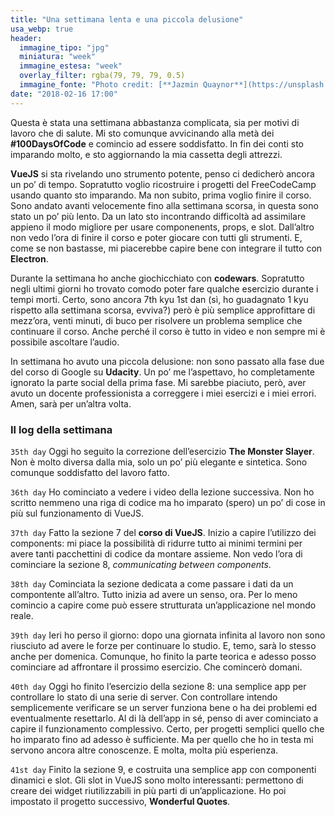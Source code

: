 ```yaml
---
title: "Una settimana lenta e una piccola delusione"
usa_webp: true
header:
  immagine_tipo: "jpg"
  miniatura: "week"
  immagine_estesa: "week"
  overlay_filter: rgba(79, 79, 79, 0.5)
  immagine_fonte: "Photo credit: [**Jazmin Quaynor**](https://unsplash.com/@jazminantoinette)"
date: "2018-02-16 17:00"
---
```


Questa è stata una settimana abbastanza complicata, sia per motivi di lavoro che di salute. Mi sto comunque avvicinando alla metà dei **#100DaysOfCode** e comincio ad essere soddisfatto. In fin dei conti sto imparando molto, e sto aggiornando la mia cassetta degli attrezzi.

**VueJS** si sta rivelando uno strumento potente, penso ci dedicherò ancora un po’ di tempo. Sopratutto voglio ricostruire i progetti del FreeCodeCamp usando quanto sto imparando. Ma non subito, prima voglio finire il corso. Sono andato avanti velocemente fino alla settimana scorsa, in questa sono stato un po’ più lento. Da un lato sto incontrando difficoltà ad assimilare appieno il modo migliore per usare componenents, props, e slot. Dall’altro non vedo l’ora di finire il corso e poter giocare con tutti gli strumenti. E, come se non bastasse, mi piacerebbe capire bene con integrare il tutto con **Electron**.

Durante la settimana ho anche giochicchiato con **codewars**. Sopratutto negli ultimi giorni ho trovato comodo poter fare qualche esercizio durante i tempi morti. Certo, sono ancora 7th kyu 1st dan (sì, ho guadagnato 1 kyu rispetto alla settimana scorsa, evviva?) però è più semplice approfittare di mezz’ora, venti minuti, di buco per risolvere un problema semplice che continuare il corso. Anche perché il corso è tutto in video e non sempre mi è possibile ascoltare l’audio.

In settimana ho avuto una piccola delusione: non sono passato alla fase due del corso di Google su **Udacity**. Un po’ me l’aspettavo, ho completamente ignorato la parte social della prima fase. Mi sarebbe piaciuto, però, aver avuto un docente professionista a correggere i miei esercizi e i miei errori. Amen, sarà per un’altra volta.

### Il log della settimana

`35th day` Oggi ho seguito la correzione dell’esercizio **The Monster Slayer**. Non è molto diversa dalla mia, solo un po’ più elegante e sintetica. Sono comunque soddisfatto del lavoro fatto.

`36th day` Ho cominciato a vedere i video della lezione successiva. Non ho scritto nemmeno una riga di codice ma ho imparato (spero) un po’ di cose in più sul funzionamento di VueJS.

`37th day` Fatto la sezione 7 del **corso di VueJS**. Inizio a capire l’utilizzo dei components: mi piace la possibilità di ridurre tutto ai minimi termini per avere tanti pacchettini di codice da montare assieme. Non vedo l’ora di cominciare la sezione 8, _communicating between components_.

`38th day` Cominciata la sezione dedicata a come passare i dati da un compontente all’altro. Tutto inizia ad avere un senso, ora. Per lo meno comincio a capire come può essere strutturata un’applicazione nel mondo reale.

`39th day` Ieri ho perso il giorno: dopo una giornata infinita al lavoro non sono riusciuto ad avere le forze per continuare lo studio. E, temo, sarà lo stesso anche per domenica. Comunque, ho finito la parte teorica e adesso posso cominciare ad affrontare il prossimo esercizio. Che comincerò domani.

`40th day` Oggi ho finito l’esercizio della sezione 8: una semplice app per controllare lo stato di una serie di server. Con controllare intendo semplicemente verificare se un server funziona bene o ha dei problemi ed eventualmente resettarlo. Al di là dell’app in sé, penso di aver cominciato a capire il funzionamento complessivo. Certo, per progetti semplici quello che ho imparato fino ad adesso è sufficiente. Ma per quello che ho in testa mi servono ancora altre conoscenze. E molta, molta più esperienza.

`41st day` Finito la sezione 9, e costruita una semplice app con componenti dinamici e slot. Gli slot in VueJS sono molto interessanti: permettono di creare dei widget riutilizzabili in più parti di un’applicazione. Ho poi impostato il progetto successivo, **Wonderful Quotes**.
